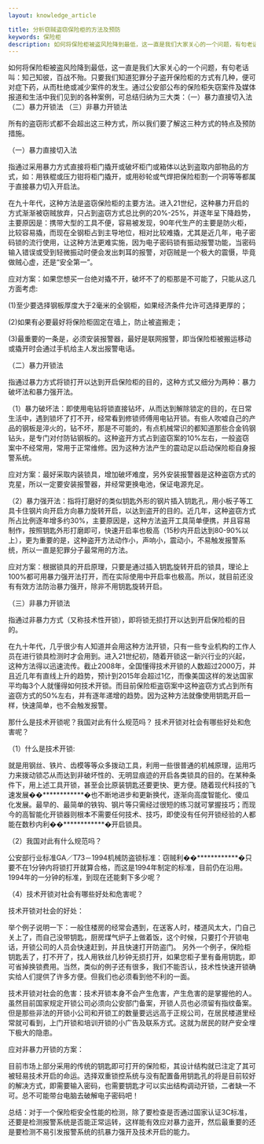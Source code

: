 ```yaml
---
layout: knowledge_article

title: 分析窃贼盗窃保险柜的方法及预防
keywords: 保险柜
description: 如何将保险柜被盗风险降到最低，这一直是我们大家关心的一个问题，有句老话叫：知己知彼，百战不殆。只要我们知道犯罪分子盗开保险柜的方式有几种，便可对症下药，从而杜绝或
---
```

如何将保险柜被盗风险降到最低，这一直是我们大家关心的一个问题，有句老话叫：知己知彼，百战不殆。只要我们知道犯罪分子盗开保险柜的方式有几种，便可对症下药，从而杜绝或减少案件的发生。通过公安部公布的保险柜失窃案件及媒体报道和生活中我们见到的各种案例，可总结归纳为三大类：（一）暴力直接切入法 （二）暴力开锁法 （三）非暴力开锁法

所有的盗窃形式都不会超出这三种方式，所以我们要了解这三种方式的特点及预防措施。

（一）暴力直接切入法

指通过采用暴力方式直接将柜门撬开或破坏柜门或箱体以达到盗取内部物品的方式，如：用铁棍或压力钳将柜门撬开，或用砂轮或气焊把保险柜割一个洞等等都属于直接暴力切入开启法。

在九十年代，这种方法是盗窃保险柜的主要方法。进入21世纪，这种暴力开启的方式渐渐被窃贼放弃，只占到盗窃方式总比例的20%-25%，并逐年呈下降趋势，主要原因是：携带大型的工具不便，容易被发现，90年代生产的主要是防火柜，比较容易撬，而现在全钢柜占到主导地位，相对比较难撬，尤其是近几年，电子密码锁的流行使用，让这种方法更难实施，因为电子密码锁有振动报警功能，当密码输入错误或受到轻微振动时便会发出刺耳的报警，对窃贼是一个极大的震慑，毕竟做贼心虚，还是“安全第一”。

应对方案：如果您想买一台绝对撬不开，破坏不了的柜那是不可能了，只能从这几方面考虑:

(1)至少要选择钢板厚度大于2毫米的全钢柜，如果经济条件允许可选择更厚的；

(2)如果有必要最好将保险柜固定在墙上，防止被盗搬走；

(3)最重要的一条是，必须安装报警器，最好是联网报警，即当保险柜被搬运移动或撬开时会通过手机给主人发出报警电话。

（二）暴力开锁法

指通过暴力方式将锁打开以达到开启保险柜的目的，这种方式又细分为两种：暴力破坏法和暴力强开法。

（1）暴力破坏法：即使用电钻将锁直接钻坏，从而达到解除锁定的目的，在日常生活中，遇到锁坏了打不开，经常看到修锁师傅用电钻开锁。有些人吹嘘自己的产品的钢板是淬火的，钻不坏，那是不可能的，有点机械常识的都知道那些合金钨钢钻头，是专门对付防钻钢板的。这种盗开方式占到盗窃案的10%左右，一般盗窃案中不经常用，常用于正常维修。因为这种方法产生的震动足以启动保险柜自身报警系统。

应对方案：最好采取内装锁具，增加破坏难度，另外安装报警器是这种盗窃方式的克星，所以一定要安装报警器，并经常更换电池，保证电源充足。

（2）暴力强开法：指将打磨好的类似钥匙外形的钢片插入钥匙孔，用小板子等工具卡住钢片向开启方向暴力旋转开启，以达到盗开的目的。近几年，这种盗窃方式所占比例逐年增多约30%，主要原因是，这种方法盗开工具简单便携，并且容易制作，按照钥匙外形打磨即可，快速开启率也极高（15秒内开启达到80-90%以上），更为重要的是，这种盗开方法动作小，声响小，震动小，不易触发报警系统，所以一直是犯罪分子最常用的方法。

应对方案：根据锁具的开启原理，只要是通过插入钥匙旋转开启的锁具，理论上100%都可用暴力强开法打开，而在实际使用中开启率也极高。所以，就目前还没有有效方法防治暴力强开，除非不用钥匙旋转开启。

（三）非暴力开锁法

指通过非暴力方式（又称技术性开锁），即将锁无损打开以达到开启保险柜的目的。

在九十年代，几乎很少有人知道并会用这种方法开锁，只有一些专业机构的工作人员在进行锁具检测时才会用到。进入21世纪初，随着开锁这一新兴行业的兴起，这种方法得以迅速流传。截止2008年，全国懂得技术开锁的人数超过2000万，并且近几年有直线上升的趋势，预计到2015年会超过1亿，而像美国这样的发达国家平均每3个人就懂得如何技术开锁。而目前保险柜盗窃案中这种盗窃方式占到所有盗窃方式的50%左右，并有逐年递增的趋势。因为这种方法就像使用钥匙开启一样，快速简单，也不会触发报警。

那什么是技术开锁呢？我国对此有什么规范吗？ 技术开锁对社会有哪些好处和危害呢？

（1）什么是技术开锁:

就是用钢丝、铁片、齿模等等众多拨动工具，利用一些很普通的机械原理，运用巧力来拨动锁芯从而达到非破坏性的、无明显痕迹的开启各类锁具的目的。在某种条件下，用上述工具开锁，甚至会比原装钥匙还要更快、更方便。随着现代科技的飞速发展��\*\*\*\*\*\*\*\*\*\*\*\*�也不断地进步和更新换代，逐渐向高度智能化、傻瓜化发展。最早的、最简单的铁钩、钢片等只需经过很短的练习就可掌握技巧；而现今的高智能化开锁器则根本不需要任何技术、技巧，即使没有任何开锁经验的人都能在数秒内利��\*\*\*\*\*\*\*\*\*\*\*\*�开启锁具。

（2）我国对此有什么规范吗？

公安部行业标准GA／T73－1994机械防盗锁标准：窃贼利��\*\*\*\*\*\*\*\*\*\*\*\*�只要不在1分钟内将锁打开就算合格，而这是1994年制定的标准，目前仍在沿用。1994年的一分钟的标准，到现在还能剩下多少呢？

（4）技术开锁对社会有哪些好处和危害呢？

技术开锁对社会的好处：

举个例子说明一下：一般住楼房的经常会遇到，在送客人时，楼道风太大，门自己关上了，而自己没带钥匙，厨房煤气炉子上做着饭，这个时候，只要打个开锁电话，开锁公司的人员会快速赶到，并且快速打开防盗门。 另外一个例子，保险柜钥匙丢了，打不开了，找人用铁丝几秒钟无损打开，如果您柜子里有备用钥匙，即可省掉换锁费用。当然，类似的例子还有很多，我们不能否认，技术性快速开锁确实给人们提供了许多方便。但我们也必须看到他不利的一面。

技术开锁对社会的危害：技术开锁本身不会产生危害，产生危害的是掌握他的人。虽然目前国家规定开锁公司必须向公安部门备案，开锁人员也必须留有指纹备案。但是那些非法的开锁小公司和开锁工的数量要远远高于正规公司，在居民楼道里经常就可看到，上门开锁和培训开锁的小广告及联系方式。这就为居民的财产安全埋下极大的隐患。

应对非暴力开锁的方案：

目前市场上部分采用的传统的钥匙即可打开的保险柜，其设计结构就已注定了其可被轻易技术开启的命运。选择双重锁控系统与没有配置备用钥匙孔的将是目前较好的解决方式，即需要输入密码，也需要钥匙才可以实出结构调动开锁，二者缺一不可。总不可能带台电脑去破解电子密码吧！

总结：对于一个保险柜安全性能的检测，除了要检查是否通过国家认证3C标准，还要是检测报警系统是否能正常运转，这样能有效应对暴力盗开，然后最重要的还是要检测不易引发报警系统的抗暴力强开及技术开启的能力。
